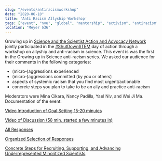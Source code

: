 ```yaml
---
slug: "/events/antiracismworkshop"
date: "2020-06-10"
title: 'Anti Racism Allyship Workshop'
tags: ["event", "nyu", "global", "mentorship", "activism", "antiracism"]
location: "Meyer 636"
---
```

Growing up in [Science and the Scientist Action and Advocacy Network](https://scaan.net/) jointly participated in the [#ShutDownSTEM](https://www.shutdownstem.com/) day of action through a workshop on allyship and anti-racism in science. This event is was the first in the Growing up in Science anti-racism series. We asked our audience for their comments in the following categories:
- (micro-)aggressions experienced
- (micro-)aggressions committed (by you or others)
- aspects of systemic racism that you find most urgent/actionable
- concrete steps you plan to take to be an ally and practice anti-racism

Moderators were Mina Cikara, Nancy Padilla, Yael Niv, and Wei Ji Ma. Documentation of the event:

[Video Introduction of Goal Setting 15-20 minutes](https://nyu.zoom.us/rec/play/m0M3Z6cIkMxXcLls-5EFS8kBqYATM2Q4ROHT1W9AZxUff8ApJQpMntyuuTzoHk0smBCBathFHfBkx6gd.com-z-bPPDCBsvxB?canPlayFromShare=true&from=share_recording_detail&startTime=1591803209000&componentName=rec-play&originRequestUrl=https%3A%2F%2Fnyu.zoom.us%2Frec%2Fshare%2F49EuK53V-U9LcoX1-Fz_aPAvGqjHaaa8hCYYqKIPzUtSt5OSDt3uGez48bRPvf4K%3FstartTime%3D1591803209000)

[Video of Discussion (58 min, started a few minutes in)](https://nyu.zoom.us/rec/play/BvANUC0_6U1WJ9dR7-pAA37LZAbLlBj07xIDhQ8xRKyjyVcCxXeYtXwyr0thMNjFShlpSk1fSgr7gJb4.BRdTRhxSksEqmLGL?canPlayFromShare=true&from=share_recording_detail&startTime=1591809140000&componentName=rec-play&originRequestUrl=https%3A%2F%2Fnyu.zoom.us%2Frec%2Fshare%2FztVxfpLUxyRLH4GQ626BaKwxHqjJT6a823JM_PQMzkgl2ru24hh0NS7YPiXDq0pj%3FstartTime%3D1591809140000)

[All Responses](https://www.cns.nyu.edu/events/growingupinscience/files/Growing%20up%20in%20Science%20-%20Anti-racism%20allyship%20workshop%20-%20All%20responses.pdf)

[Organized Selection of Responses](https://docs.google.com/document/d/1hy7LDv5c5rzGfMm3et9EdiaJ4yr7bjSkND1cX8GtaY0/edit)

[Concrete Steps for Recruiting, Supporting, and Advancing Underrepresented Minoritized Scientists](https://docs.google.com/document/d/1Ic6bil2AvrQmPFUcUyxcw_FumofKkUo3VLsU7qG0cTk/edit)
